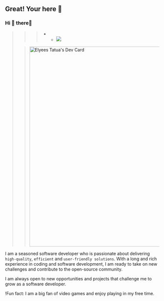 ## Great! Your here 🎉
### Hi 🧸 there👋 
> > > * * ![](https://komarev.com/ghpvc/?username=kooya3&color=green&style=for-the-badge) 
> 
> > <a href="https://app.daily.dev/kooya3"><img src="https://api.daily.dev/devcards/v2/AUBFgdIMOLOVR9Ky47Tsw.png?type=wide&r=z4m" width="652" alt="Elyees Tatua's Dev Card"/></a>

I am a seasoned software developer who is passionate about delivering `high-quality`, `efficient` and `user-friendly solutions`. With a long and rich experience in coding and software development, I am ready to take on new challenges and contribute to the open-source community.

I am always open to new opportunities and projects that challenge me to grow as a software developer.

!Fun fact: I am a big fan of video games and enjoy playing in my free time.

